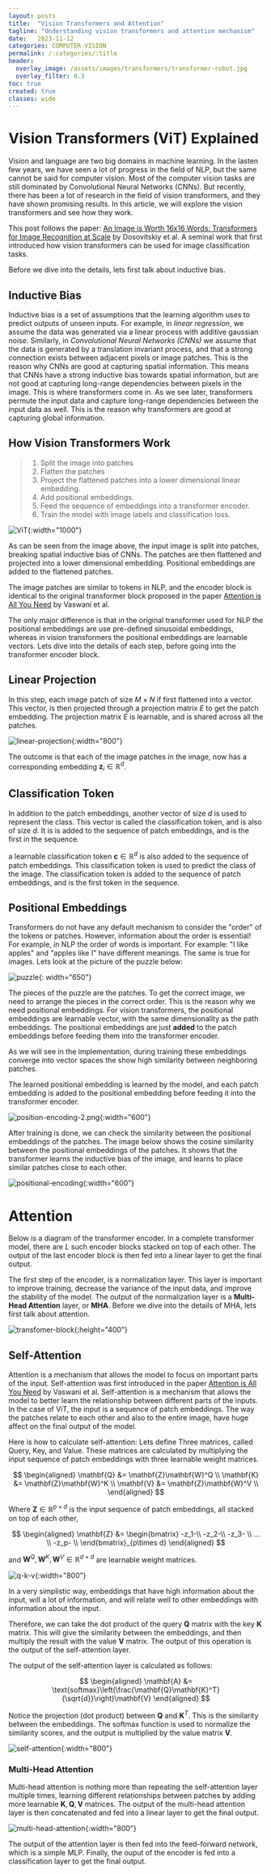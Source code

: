 ```yaml
---
layout: posts
title:  "Vision Transformers and Attention"
tagline: "Understanding vision transformers and attention mechanism"
date:   2023-11-12
categories: COMPUTER-VISION
permalink: /:categories/:title
header:
  overlay_image: /assets/images/transformers/transformer-robot.jpg
  overlay_filter: 0.3
toc: true
created: true
classes: wide
---
```


# **Vision Transformers (ViT) Explained**

Vision and language are two big domains in machine learning. In the lasten few years, we have seen a lot of progress in the field of NLP, but the same cannot be said for computer vision. Most of the computer vision tasks are still dominated by Convolutional Neural Networks (CNNs). But recently, there has been a lot of research in the field of vision transformers, and they have shown promising results. In this article, we will explore the vision transformers and see how they work.

This post follows the paper: [An Image is Worth 16x16 Words: Transformers for Image Recognition at Scale](https://arxiv.org/abs/2010.11929) by Dosovitskiy et al. A seminal work that first introduced how vision transformers can be used for image classification tasks.

Before we dive into the details, lets first talk about inductive bias.

## Inductive Bias
Inductive bias is a set of assumptions that the learning algorithm uses to predict outputs of unseen inputs. For example, in *linear regression*, we assume the data was generated via a linear process with additive gaussian noise. Similarly, in *Convolutional Neural Networks (CNNs)* we assume that the data is generated by a translation invariant process, and that a strong connection exists between adjacent pixels or image patches. This is the reason why CNNs are good at capturing spatial information. This means that CNNs have a strong inductive bias towards spatial information, but are not good at capturing long-range dependencies between pixels in the image. This is where transformers come in. As we see later, transformers permute the input data and capture long-range dependencies between the input data as well. This is the reason why transformers are good at capturing global information. 

## How Vision Transformers Work
> 1. Split the image into patches
> 2. Flatten the patches
> 3. Project the flattened patches into a lower dimensional linear embedding.
> 4. Add positional embeddings.
> 5. Feed the sequence of embeddings into a transformer encoder.
> 6. Train the model with image labels and classification loss.

![ViT](/assets/images/transformers/ViT.gif){:width="1000"}

As can be seen from the image above, the input image is split into patches, breaking spatial inductive bias of CNNs. The patches are then flattened and projected into a lower dimensional embedding. Positional embeddings are added to the flattened patches.

The image patches are similar to tokens in NLP, and the encoder block is identical to the original transformer block proposed in the paper [Attention is All You Need](https://arxiv.org/abs/1706.03762) by Vaswani et al. 

The only major difference is that in the original transformer used for NLP the positional embeddings are use pre-defined sinusoidal embeddings, whereas in vision transformers the positional embeddings are learnable vectors. Lets dive into the details of each step, before going into the transformer encoder block.

## Linear Projection
In this step, each image patch of size $M\times N$ if first flattened into a vector. This vector, is then projected through a projection matrix $E$ to get the patch embedding. The projection matrix $E$ is learnable, and is shared across all the patches. 

![linear-projection](/assets/images/transformers/linear-projection.jpeg){:width="800"}

The outcome is that each of the image patches in the image, now has a corresponding embedding $\mathbf{z}_i \in \mathbb{R}^d$.


## Classification Token
In addition to the patch embeddings, another vector of size $d$ is used to represent the class. This vector is called the classification token, and is also of size $d$. It is is added to the sequence of patch embeddings, and is the first in the sequence.


a learnable classification token $\mathbf{c} \in \mathbb{R}^d$ is also added to the sequence of patch embeddings. This classification token is used to predict the class of the image. The classification token is added to the sequence of patch embeddings, and is the first token in the sequence.

## Positional Embeddings
Transformers do not have any default mechanism to consider the "order" of the tokens or patches. However, information about the order is essential! For example, in NLP the order of words is important. For example: "I like apples" and "apples like I" have different meanings. The same is true for images. Lets look at the picture of the puzzle below:

![puzzle](/assets/images/transformers/puzzle.webp){: width="650"}


The pieces of the puzzle are the patches. To get the correct image, we need to arrange the pieces in the correct order. This is the reason why we need positional embeddings. For vision transformers, the positional embeddings are learnable vector, with the same dimensionality as the path embeddings. The positional embeddings are just **added** to the patch embeddings before feeding them into the transformer encoder.

As we will see in the implementation, during training these embeddings converge into vector spaces the show high similarity between neighboring patches. 

The learned positional embedding is learned by the model, and each patch embedding is added to the positional embedding before feeding it into the transformer encoder.

![position-encoding-2.png](/assets/images/transformers/positional-encoding-2.png){:width="600"}


After training is done, we can check the similarity between the positional embeddings of the patches. The image below shows the cosine similarity between the positional embeddings of the patches. It shows that the transformer learns the inductive bias of the image, and learns to place similar patches close to each other.

![positional-encoding](/assets/images/transformers/positional-encoding.png){:width="600"}

# Attention
Below is a diagram of the transformer encoder. In a complete transformer model, there are $L$ such encoder blocks stacked on top of each other. The output of the last encoder block is then fed into a linear layer to get the final output.

The first step of the encoder, is a normalization layer. This layer is important to improve training, decrease the variance of the input data, and improve the stability of the model. 
The output of the normalization layer is a **Multi-Head Attention** layer, or **MHA**. Before we dive into the details of MHA, lets first talk about attention.

![transfomer-block](/assets/images/transformers/the-transformer-block-vit.png){:height="400"}

## Self-Attention
Attention is a mechanism that allows the model to focus on important parts of the input. Self-attention was first introduced in the paper [Attention is All You Need](https://arxiv.org/abs/1706.03762) by Vaswani et al. Self-attention is a mechanism that allows the model to better learn the relationship between different parts of the inputs. In the case of ViT, the input is a sequence of patch embeddings. The way the patches relate to each other and also to the entire image, have huge affect on the final output of the model. 

Here is how to calculate self-attention: Lets define Three matrices, called Query, Key, and Value. These matrices are calculated by multiplying the input sequence of patch embeddings with three learnable weight matrices.

$$
\begin{aligned}
\mathbf{Q} &= \mathbf{Z}\mathbf{W}^Q \\
\mathbf{K} &= \mathbf{Z}\mathbf{W}^K \\
\mathbf{V} &= \mathbf{Z}\mathbf{W}^V \\
\end{aligned}
$$

Where $\mathbf{Z} \in \mathbb{R}^{p \times d}$ is the input sequence of patch embeddings, all stacked on top of each other,

$$
\begin{aligned}
\mathbf{Z} &= 
    \begin{bmatrix} -z_1-\\
                    -z_2-\\
                    -z_3- \\
                    ... \\
                    -z_p- \\
\end{bmatrix}_{p\times d}
\end{aligned}
$$

and $\mathbf{W}^Q, \mathbf{W}^K, \mathbf{W}^V \in \mathbb{R}^{d \times d}$ are learnable weight matrices. 

![q-k-v](/assets/images/transformers/q-k-v.jpeg){:width="800"}

In a very simplistic way, embeddings that have high information about the input, will a lot of information, and will relate well to other embeddings with information about the input.

Therefore, we can take the dot product of the query $\mathbf{Q}$ matrix with the key $\mathbf{K}$ matrix. This will give the similarity between the embeddings, and then multiply the result with the value $\mathbf{V}$ matrix. The output of this operation is the output of the self-attention layer.

The output of the self-attention layer is calculated as follows:

$$
\begin{aligned}
\mathbf{A} &= \text{softmax}\left(\frac{\mathbf{Q}\mathbf{K}^T}{\sqrt{d}}\right)\mathbf{V}
\end{aligned}
$$

Notice the projection (dot product) between $\mathbf{Q}$ and $\mathbf{K}^T$. This is the similarity between the embeddings. The softmax function is used to normalize the similarity scores, and the output is multiplied by the value matrix $\mathbf{V}$.

![self-attention](/assets/images/transformers/attention-mechanism-step-2.png){:width="800"}


### Multi-Head Attention
Multi-head attention is nothing more than repeating the self-attention layer multiple times, learning different relationships between patches by adding more learnable $\mathbf{K},\mathbf{Q},\mathbf{V}$ matrices. The output of the multi-head attention layer is then concatenated and fed into a linear layer to get the final output.

![multi-head-attention](/assets/images/transformers/multi-head-self-attention-block-diagram.png){:width="800"}


The output of the attention layer is then fed into the feed-forward network, which is a simple MLP. Finally, the ouput of the encoder is fed into a classification layer to get the final output.